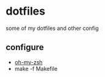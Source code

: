 # dotfiles
some of my dotfiles and other config

## configure
- [oh-my-zsh](https://www.josean.com/posts/terminal-setup)
- make -f Makefile